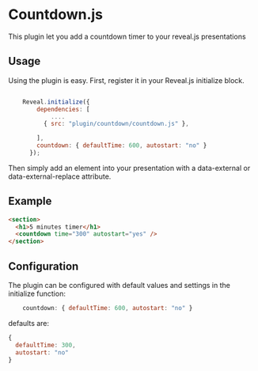 # Countdown.js

This plugin let you add a countdown timer to your reveal.js presentations

## Usage

Using the plugin is easy. First, register it in your Reveal.js initialize block.

```javascript

    Reveal.initialize({
        dependencies: [
            ....
          { src: "plugin/countdown/countdown.js" },

        ],
        countdown: { defaultTime: 600, autostart: "no" }
      });

```

Then simply add an element into your presentation with a data-external or data-external-replace attribute.

## Example

```html
<section>
  <h1>5 minutes timer</h1>
  <countdown time="300" autostart="yes" />
</section>
```

## Configuration

The plugin can be configured with default values and settings in the initialize function:

```javascript
    countdown: { defaultTime: 600, autostart: "no" }
```

defaults are:

```javascript
{
  defaultTime: 300,
  autostart: "no"
}
```
